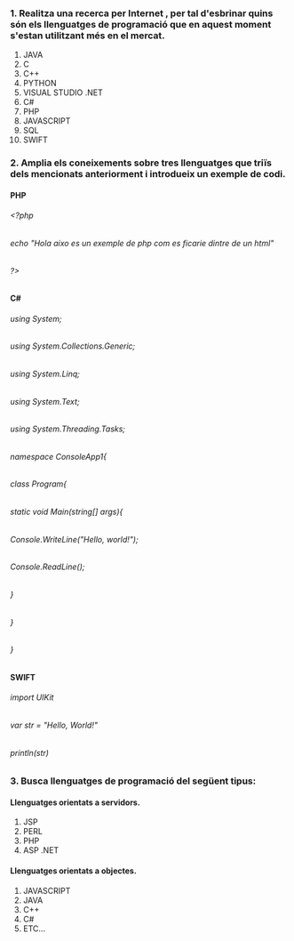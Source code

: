 ### 1. Realitza una recerca per Internet , per tal d'esbrinar quins són els llenguatges de programació que en aquest moment s'estan utilitzant més en el mercat.

1. JAVA
2. C 
3. C++
4. PYTHON
5. VISUAL STUDIO .NET
6. C#
7. PHP
8. JAVASCRIPT
9. SQL
10. SWIFT

### 2. Amplia els coneixements sobre tres llenguatges que triïs dels mencionats anteriorment i introdueix un exemple de codi.

#### PHP

###### <?php
######    echo "Hola aixo es un exemple de php com es ficarie dintre de un html"
###### ?>

#### C#

###### using System;
###### using System.Collections.Generic;
###### using System.Linq;
###### using System.Text;
###### using System.Threading.Tasks;

###### namespace ConsoleApp1{
###### class Program{
######        static void Main(string[] args){
######                Console.WriteLine("Hello, world!");
######                Console.ReadLine();
######        }
######    }
###### }

#### SWIFT

###### import UIKit
###### var str = "Hello, World!"
###### println(str)


### 3. Busca llenguatges de programació del següent tipus:

#### Llenguatges orientats a servidors.

1. JSP
2. PERL
3. PHP
4. ASP .NET

#### Llenguatges orientats a objectes.

1. JAVASCRIPT
2. JAVA
3. C++
4. C#
5. ETC...
